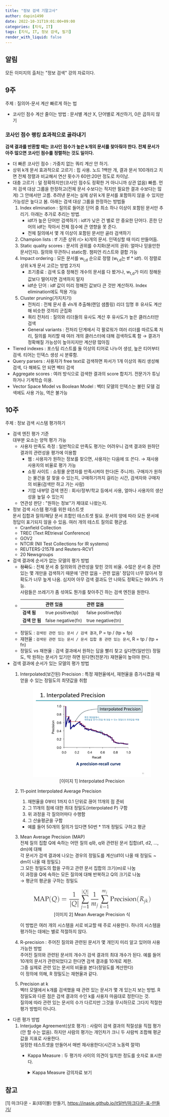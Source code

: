 ```yaml
---
title: "정보 검색 기말고사"
author: dapin1490
date: 2022-10-31T19:01:00+09:00
categories: [지식, IT]
tags: [지식, IT, 정보 검색, 필기]
render_with_liquid: false
---
```


<style>
	.x-understand { color: #ccb833; }
	.understand { color: #1380da; }
	.tab { white-space: pre; }
	.underline { text-decoration: underline; }
	.cancle { text-decoration: line-through; }
	.green { color: forestgreen;}
	figure { text-align: center; }
</style>

<!--
<span class="x-understand"></span>
<span class="understand"></span>
<span class="tab"></span>
<span class="underline"></span>

[<a id="" href="">1</a>] #
[<a id="" href="" title="">2</a>] #, <a href="#" target="_blank">#</a>
<sup><a id="" href="" target="_blank" title=""></a></sup>

<figure>
    <img src="/assets/img/category-#/#">
    <figcaption>#</figcaption>
</figure>

<details>
    <summary>#</summary>
    <figure>
        <img src="/assets/img/category-#/#">
        <figcaption>#</figcaption>
    </figure>
</details>
-->

## 알림
모든 이미지의 출처는 "정보 검색" 강의 자료이다.

## 9주
주제 : 질의어-문서 계산 빠르게 하는 법  
- 코사인 점수 계산 줄이는 방법 : 문서별 계산 X, 단어별로 계산하기, 0은 곱하지 않기
  
### 코사인 점수 랭킹 효과적으로 골라내기
**검색 결과를 반환할 때는 코사인 점수가 높은 k개의 문서를 찾아줘야 한다. 전체 문서가 아주 많으면 코사인 점수를 정렬하는 것도 일이다.**  
- 더 빠른 코사인 점수 : 가중치 없는 쿼리 계산 안 하기.
- 상위 k개 문서 효과적으로 고르기 : 힙 사용. 노드 1백만 개, 결과 문서 100개라고 치면 전체 정렬과 비교해서 연산 횟수가 60만:20만 정도로 차이남.
- 대충 고르기 : 덜 정확하지만(코사인 점수도 정확한 거 아니니까 상관 없음) 빠름. 먼저 검색 대상 그룹을 한정하고(전체 문서 수보다는 적지만 필요한 결과 수보다는 많게) 그 안에서만 고름. 추려낸 문서는 실제 상위 k개 문서를 포함하지 않을 수 있지만 가능성은 높다고 봄. 아래는 검색 대상 그룹을 한정하는 방법들
	1. Index elimination : 질의로 들어온 단어 중 최소 하나 이상이 포함된 문서만 추리기. 아래는 추가로 추리는 방법.
		- idf가 높은 단어만 검색하기 : idf가 낮은 건 별로 안 중요한 단어다. 흔한 단어의 idf는 작아서 전체 점수에 큰 영향을 못 준다.
		- 전체 질의에서 몇 개 이상이 포함된 문서만 골라 검색하기
	2. Champion lists : tf 기준 상위 r(> k)개의 문서. 인덱싱할 때 미리 만들어둠.
	3. Static quality scores : 문서의 권위를 수치화(문서의 권위: 얼마나 믿을만한 문서인지). 질의와 무관하니 static함. 챔피언 리스트와 결합 가능
	4. Impact ordering : 모든 문서를 w<sub>t,d</sub> 순으로 정렬 (w<sub>t,d</sub>는 tf \* idf). 이 정렬로 상위 k개 문서 고르는 방법 2가지
		- 조기종료 : 검색 도중 정해진 개수의 문서를 다 봤거나, w<sub>t,d</sub>가 미리 정해둔 값보다 떨어지면 검색하지 말자
		- idf순 단어 : idf 값이 미리 정해진 값보다 큰 것만 계산하자. Index elimination에도 적용 가능
	5. Cluster pruning(가지치기)
		- 전처리 : 전체 문서 중 √n개 추출해(랜덤 샘플링) 리더 임명 후 유사도 계산해 비슷한 것끼리 군집화
		- 쿼리 전처리 : 질의와 리더들의 유사도 계산 후 유사도가 높은 클러스터만 검색
		- General variants : 전처리 단계에서 각 팔로워가 여러 리더를 따르도록 처리, 질의를 처리할 때 여러 개의 클러스터에 대해 검색하도록 함 → 결과가 정확해질 가능성이 높아지지만 계산량 많아짐
- Tiered indexes : 포스팅 리스트를 둘 이상의 티어로 나누어 생성, 높은 티어부터 검색. 티어는 인덱스 생성 시 분류함.
- Query parsers : 사용자가 free text로 검색하면 파서가 1개 이상의 쿼리 생성해 검색, 다 해봐도 안 되면 벡터 검색
- Aggregate scores : 여러 방식으로 검색한 결과의 score 합치기. 전문가가 튜닝하거나 기계학습 이용.
- Vector Space Model vs Boolean Model : 벡터 모델의 인덱스는 불린 모델 검색에도 사용 가능, 역은 불가능

## 10주
주제 : 정보 검색 시스템 평가하기  
- 검색 엔진 평가 기준  
	대부분 요소는 양적 평가 가능
	- 사용자 만족도 측정 : 일반적으로 만족도 평가는 어려우니 검색 결과와 원하던 결과의 관련성을 평가에 이용함
		- 웹 : 사용자가 원하는 정보를 찾으면, 사용자는 다음에 또 쓴다. → 재사용 사용자의 비율로 평가 가능
		- 쇼핑 사이트 : 쇼핑몰 운영자를 만족시켜야 한다(돈 주니까). 구매자가 원하는 물건을 잘 찾을 수 있는지, 구매하기까지 걸리는 시간, 검색자와 구매자의 비율(검색만 하고 가는 사람)
		- 기업 내부망 검색 엔진 : 회사/정부/학교 등에서 사용, 얼마나 사용자의 생산성을 높일 수 있는지
	- 연관성 판단 : "원하는 정보"가 제대로 나왔는지.
- 정보 검색 시스템 평가를 위한 테스트셋  
	문서 집합과 질의/해당 문서 조합인 테스트셋 필요. 문서의 양에 따라 모든 문서에 정답이 표기되지 않을 수 있음. 여러 개의 테스트 질의로 평균냄.
	- Cranfield Collection
	- TREC (Text REtrieval Conference)
	- GOV2
	- NTCIR (NII Test Collections for IR systems)
	- REUTERS-21578 and Reuters-RCV1
	- 20 Newsgroups
- 검색 결과에 순서가 없는 모델의 평가 방법
	- <span class="cancle">정확도</span> : 전체 문서 중 질의와의 관련성을 맞힌 것의 비율. 수많은 문서 중 관련 있는 몇 개만을 검색하기 때문에 '관련 없음 - 관련 없음' 정답이 너무 많아서 정확도가 너무 높게 나옴. 심지어 아무 검색 결과도 안 나와도 정확도는 99.9% 가능.  
		사람들은 쓰레기가 좀 섞여도 뭔가를 찾아주긴 하는 검색 엔진을 원한다.
	- || **관련 있음** | **관련 없음**
		|-|-|-|
		**검색 됨** | true positive(tp) | false positive(fp)
		**검색 안 됨** | false negative(fn) | true negative(tn)
	- 정밀도 : `검색된 관련 있는 문서 / 검색 결과`, P = tp / (tp + fp)
	- 재현율 : `검색된 관련 있는 문서 / 문서 집합 중 관련 있는 문서`, R = tp / (tp + fn)
	- 정밀도 vs 재현율 : 검색 결과에서 원하는 답을 빨리 찾고 싶다면(일반인) 정밀도, 딱 원하는 문서가 있기만 하면 된다면(전문가) 재현율이 높아야 한다.
- 검색 결과에 순서가 있는 모델의 평가 방법
	1. Interpolated(보간된) Precision : 특정 재현율에서, 재현율을 증가시켰을 때 얻을 수 있는 정밀도의 최댓값을 취함  

		<figure>
			<img src="/assets/img/category-it/221119-1-interpolated-precision.jpg">
			<figcaption>[이미지 1] Interpolated Precision</figcaption>
		</figure>

	2. 11-point Interpolated Average Precision
		1. 재현율을 0부터 1까지 0.1 단위로 끊어 11개의 점 준비
		2. 그 11개의 점에 대한 최대 정밀도(interpolated P) 구함
		3. 위 과정을 각 질의어마다 수행함
		4. 그 산술평균을 구함
		- 예를 들어 50개의 질의가 있다면 50번 * 11개 정밀도 구하고 평균
	3. Mean Average Precision (MAP)  
		전체 질의 집합 Q에 속하는 어떤 질의 q와, q와 관련된 문서 집합(d1, d2, ..., dm)에 대해  
		각 문서가 검색 결과에 나오는 경우의 정밀도를 계산(d1이 나올 때 정밀도 ~ dm이 나올 때 정밀도)  
		그 모든 정밀도의 합을 구하고 관련 문서 집합의 크기(m)로 나눔  
		이 과정을 Q에 속하는 모든 질의에 대해 반복하고 Q의 크기로 나눔  
		→ 평균의 평균을 구하는 정밀도  

		<figure>
			<img src="/assets/img/category-it/221119-2-mean-average-precision.jpg">
			<figcaption>[이미지 2] Mean Average Precision 식</figcaption>
		</figure>

		이 방법은 여러 개의 시스템을 서로 비교할 때 주로 사용한다. 하나의 시스템을 평가하는 데에는 별로 적절하지 않다.

	4. R-precision : 주어진 질의와 관련된 문서가 몇 개인지 미리 알고 있어야 사용 가능한 방법  
		주어진 질의와 관련된 문서의 개수가 검색 결과의 최대 개수가 된다. 예를 들어 10개의 문서가 관련되었다고 한다면 검색 결과를 10개로 제한.  
		그중 실제로 관련 있는 문서의 비율을 본다(정밀도를 계산한다)  
		이 정의에 의해, R 정밀도는 재현율과 같다.  
	5. Precision at k  
		벡터 모델에서 k개를 검색했을 때 관련 있는 문서가 몇 개 있는지 보는 방법. R 정밀도와 다른 점은 검색 결과의 수인 k를 사용자 마음대로 정한다는 것.  
		질의에 따라 관련 있는 문서의 수가 다르지만 그것을 무시하므로 그다지 적절한 평가 방법이 아니다.  
- 다른 평가 방법
	1. Interjudge Agreement(상호 평가) : 사람이 검색 결과의 적절성을 직접 평가(안 할 수는 없음). 하지만 사람의 평가는 개인차가 크니 두 사람씩 조합해 평균값을 지표로 사용한다.  
		일정한 테스트셋을 만들어서 매번 재사용한다(시간과 노동력 절약)
		- Kappa Measure : 두 평가자 사이의 의견이 일치한 정도를 숫자로 표시한다.  

			<details>
				<summary>Kappa Measure 강의자료 보기</summary>
				<figure>
					<img src="../assets/img/category-it/221119-3-kappa-measure-1.jpg">
					<figcaption>Kappa Measure 강의자료 1</figcaption>
				</figure>
				<figure>
					<img src="../assets/img/category-it/221119-4-kappa-measure-2.jpg">
					<figcaption>Kappa Measure 강의자료 2</figcaption>
				</figure>
				<figure>
					<img src="../assets/img/category-it/221119-5-kappa-measure-3.jpg">
					<figcaption>Kappa Measure 강의자료 3</figcaption>
				</figure>
			</details>




## 참고
&#91;1&#93; 마크다운 - 표(테이블) 만들기, <a href="https://inasie.github.io/it%EC%9D%BC%EB%B0%98/%EB%A7%88%ED%81%AC%EB%8B%A4%EC%9A%B4-%ED%91%9C-%EB%A7%8C%EB%93%A4%EA%B8%B0/">https://inasie.github.io/it일반/마크다운-표-만들기/</a>
